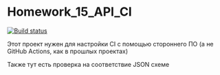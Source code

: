 # Homework_15_API_CI

[![Build status](https://ci.appveyor.com/api/projects/status/k0dgxtab5wd8xohi?svg=true)](https://ci.appveyor.com/project/Adamizgoi/homework-15-api-ci)


Этот проект нужен для настройки CI с помощью стороннего ПО (а не GitHub Actions, как в прошлых проектах)

Также тут есть проверка на соответствие JSON схеме
